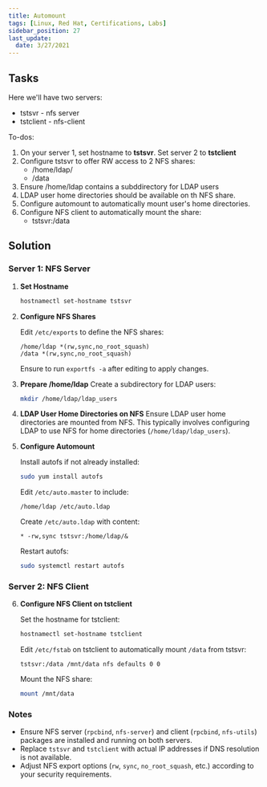 ```yaml
---
title: Automount 
tags: [Linux, Red Hat, Certifications, Labs]
sidebar_position: 27
last_update:
  date: 3/27/2021
---
```



## Tasks

Here we'll have two servers:

- tstsvr - nfs server
- tstclient - nfs-client

To-dos: 

1. On your server 1, set hostname to **tstsvr**. Set server 2 to **tstclient**
2. Configure tstsvr to offer RW access to 2 NFS shares:
	- /home/ldap/
	- /data
3. Ensure /home/ldap contains a subddirectory for LDAP users
4. LDAP user home directories should be available on th NFS share.
5. Configure automount to automatically mount user's home directories.
6. Configure NFS client to automatically mount the share:
	- tstsvr:/data


## Solution


### Server 1: NFS Server

1. **Set Hostname**
   ```bash
   hostnamectl set-hostname tstsvr
   ```

2. **Configure NFS Shares**

   Edit `/etc/exports` to define the NFS shares:
   ```plaintext
   /home/ldap *(rw,sync,no_root_squash)
   /data *(rw,sync,no_root_squash)
   ```
   Ensure to run `exportfs -a` after editing to apply changes.

3. **Prepare /home/ldap**
   Create a subdirectory for LDAP users:
   ```bash
   mkdir /home/ldap/ldap_users
   ```

4. **LDAP User Home Directories on NFS**
   Ensure LDAP user home directories are mounted from NFS. This typically involves configuring LDAP to use NFS for home directories (`/home/ldap/ldap_users`).

5. **Configure Automount**

   Install autofs if not already installed:
   ```bash
   sudo yum install autofs
   ```
   
   Edit `/etc/auto.master` to include:
   ```plaintext
   /home/ldap /etc/auto.ldap
   ```
   
   Create `/etc/auto.ldap` with content:
   ```plaintext
   * -rw,sync tstsvr:/home/ldap/&
   ```
   
   Restart autofs:
   ```bash
   sudo systemctl restart autofs
   ```

### Server 2: NFS Client

6. **Configure NFS Client on tstclient**

   Set the hostname for tstclient:
   ```bash
   hostnamectl set-hostname tstclient
   ```

   Edit `/etc/fstab` on tstclient to automatically mount `/data` from tstsvr:
   ```plaintext
   tstsvr:/data /mnt/data nfs defaults 0 0
   ```

   Mount the NFS share:
   ```bash
   mount /mnt/data
   ```   

### Notes

- Ensure NFS server (`rpcbind`, `nfs-server`) and client (`rpcbind`, `nfs-utils`) packages are installed and running on both servers.
- Replace `tstsvr` and `tstclient` with actual IP addresses if DNS resolution is not available.
- Adjust NFS export options (`rw`, `sync`, `no_root_squash`, etc.) according to your security requirements.
  